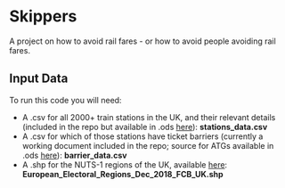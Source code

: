 # Skippers
A project on how to avoid rail fares - or how to avoid people avoiding rail fares.

## Input Data

To run this code you will need: 
- A .csv for all 2000+ train stations in the UK, and their relevant details (included in the repo but available in .ods [here](https://dataportal.orr.gov.uk/statistics/usage/estimates-of-station-usage)): **stations_data.csv**
- A .csv for which of those stations have ticket barriers (currently a working document included in the repo; source for ATGs available in .ods [here](https://www.orr.gov.uk/monitoring-regulation/rail/competition/market-monitoring/market-study-supply-automatic-ticket-gates-and-ticket-vending-machines)): **barrier_data.csv**
- A .shp for the NUTS-1 regions of the UK, available [here](https://geoportal.statistics.gov.uk/datasets/81dd0b26640b45b0bd873372355e29e8_0/explore): **European_Electoral_Regions_Dec_2018_FCB_UK.shp**
